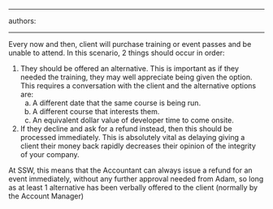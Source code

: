 

---
authors:

---




<span class='intro'> Every now and then, client will purchase training or event passes and be unable to attend. In this scenario, 2 things should occur in order&#58; </span>

<ol>
<li>They should be offered an alternative. This is important as if they needed the training, they may well appreciate being given the option. This requires a conversation with the client and the alternative options are&#58;
<ol style="list-style&#58;lower-alpha outside none;">
<li>A different date that the same course is being run.</li>
<li>A different course that interests them.</li>
<li>An equivalent dollar value of developer time to come onsite.</li>
</ol>
</li>
<li>If they decline and ask for a refund instead, then this should be processed immediately. This is absolutely vital as delaying giving a client their money back rapidly decreases their opinion of the integrity of your company.</li>
</ol>
<div class="greyBox">
<p>At SSW, this means that the Accountant can always issue a refund for an event immediately, without any further approval needed from Adam, so long as at least 1 alternative has been verbally offered to the client (normally by the Account Manager)</p>
</div>



